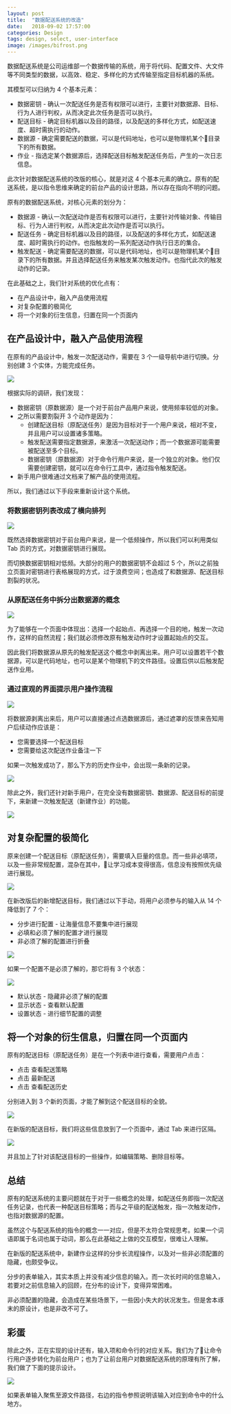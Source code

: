 ```yaml
---
layout: post
title:  "数据配送系统的改造"
date:   2018-09-02 17:57:00
categories: Design
tags: design, select, user-interface
image: /images/bifrost.png
---
```


数据配送系统是公司运维部一个数据传输的系统，用于将代码、配置文件、大文件等不同类型的数据，以高效、稳定、多样化的方式传输至指定目标机器的系统。

其模型可以归纳为 4 个基本元素：

* 数据密钥 - 确认一次配送任务是否有权限可以进行，主要针对数据源、目标、行为人进行判权，从而决定此次任务是否可以执行。
* 配送目标 - 确定目标机器以及目的路径，以及配送的多样化方式，如配送速度、超时需执行的动作。
* 数据源 - 确定需要配送的数据，可以是代码地址，也可以是物理机某个目录下的所有数据。
* 作业 - 指选定某个数据源后，选择配送目标触发配送任务后，产生的一次日志信息。

此次针对数据配送系统的改版的核心，就是对这 4 个基本元素的确立。原有的配送系统，是以指令思维来确定的前台产品的设计思路，所以存在指向不明的问题。

原有的数据配送系统，对核心元素的划分为：

* 数据源 - 确认一次配送动作是否有权限可以进行，主要针对传输对象、传输目标、行为人进行判权，从而决定此次动作是否可以执行。
* 配送任务 - 确定目标机器以及目的路径，以及配送的多样化方式，如配送速度、超时需执行的动作。也指触发的一系列配送动作执行日志的集合。
* 触发配送 - 确定需要配送的数据，可以是代码地址，也可以是物理机某个目录下的所有数据。并且选择配送任务来触发某次触发动作。也指代此次的触发动作的记录。

在此基础之上，我们针对系统的优化点有：

* 在产品设计中，融入产品使用流程
* 对复杂配置的极简化
* 将一个对象的衍生信息，归置在同一个页面内

## 在产品设计中，融入产品使用流程

在原有的产品设计中，触发一次配送动作，需要在 3 个一级导航中进行切换。分别创建 3 个实体，方能完成任务。

![](/images/bifrost-old-process.png)

根据实际的调研，我们发现：

* 数据密钥（原数据源）是一个对于前台产品用户来说，使用频率较低的对象。
* 之所以需要割裂开 3 个动作是因为：
    * 创建配送目标（原配送任务）是因为目标对于一个用户来说，相对不变，并且用户可以设置诸多策略。
    * 触发配送需要指定数据源，来激活一次配送动作；而一个数据源可能需要被配送至多个目标。
    * 数据密钥（原数据源）对于命令行用户来说，是一个独立的对象。他们仅需要创建密钥，就可以在命令行工具中，通过指令触发配送。
* 新手用户很难通过文档来了解产品的使用流程。

所以，我们通过以下手段来重新设计这个系统。

### 将数据密钥列表改成了横向排列

![](/images/bifrost-head.png)

既然选择数据密钥对于前台用户来说，是一个低频操作，所以我们可以利用类似 Tab 页的方式，对数据密钥进行展现。

而切换数据密钥相对低频。大部分的用户的数据密钥不会超过 5 个，所以之前独立页面对密钥进行表格展现的方式，过于浪费空间；也造成了和数据源、配送目标割裂的状况。

### 从原配送任务中拆分出数据源的概念

![](/images/bifrost-data-source.jpeg)

为了能够在一个页面中体现出：选择一个起始点、再选择一个目的地，触发一次动作，这样的自然流程；我们就必须修改原有触发动作时才设置起始点的交互。

因此我们将数据源从原先的触发配送这个概念中剥离出来。用户可以设置若干个数据源，可以是代码地址，也可以是某个物理机下的文件路径。设置后供以后触发配送作业用。

### 通过直观的界面提示用户操作流程

![](/images/bifrost-new-process.png)

将数据源剥离出来后，用户可以直接通过点选数据源后，通过遮罩的反馈来告知用户后续动作应该是：

* 您需要选择一个配送目标
* 您需要给这次配送作业备注一下

如果一次触发成功了，那么下方的历史作业中，会出现一条新的记录。

![](/images/bifrost-logs.jpeg)

除此之外，我们还针对新手用户，在完全没有数据密钥、数据源、配送目标的前提下，来新建一次触发配送（新建作业）的功能。

![](/images/bifrost-create-log.png)

## 对复杂配置的极简化

原来创建一个配送目标（原配送任务），需要填入巨量的信息。而一些非必填项，以及一些非常规配置，混杂在其中，让学习成本变得很高，信息没有按照优先级进行展现。

![](/images/bifrost-old-input.png)

在新改版后的新增配送目标，我们通过以下手动，将用户必须参与的输入从 14 个降低到了 7 个：

* 分步进行配置 - 让海量信息不要集中进行展现
* 必填和必须了解的配置才进行展现
* 非必须了解的配置进行折叠

![](/images/bifrost-new-input.png)

如果一个配置不是必须了解的，那它将有 3 个状态：

![](/images/bifrost-input-status.png)

* 默认状态 - 隐藏非必须了解的配置
* 显示状态 - 查看默认配置
* 设置状态 - 进行细节配置的调整

## 将一个对象的衍生信息，归置在同一个页面内

原有的配送目标（原配送任务）是在一个列表中进行查看，需要用户点击：

* 点击 查看配送策略
* 点击 最新配送
* 点击 查看配送历史

分别进入到 3 个新的页面，才能了解到这个配送目标的全貌。

![](/images/bifrost-log-detail.png)

在新版的配送目标，我们将这些信息放到了一个页面中，通过 Tab 来进行区隔。

![](/images/bifrost-log-details.png)

并且加上了针对该配送目标的一些操作，如编辑策略、删除目标等。

## 总结

原有的配送系统的主要问题就在于对于一些概念的处理，如配送任务即指一次配送任务记录，也代表一种配送目标策略；而与之平级的配送触发，指一次触发动作，也指对数据源的配置。

虽然这个与配送系统的指令的概念一一对应，但是不太符合常规思考。如果一个词语即属于名词也属于动词，那么在此基础之上做的交互模型，很难让人理解。

在新版的配送系统中，新建作业这样的分步长流程操作，以及对一些非必须配置的隐藏，也颇受争议。

分步的表单输入，其实本质上并没有减少信息的输入。而一次长时间的信息输入，若要对之前信息输入的回顾，在分布的设计下，变得异常困难。

非必须配置的隐藏，会造成在某些场景下，一些因小失大的状况发生。但是舍本琢末的原设计，也是非改不可了。

## 彩蛋

除此之外，正在实现的设计还有，输入项和命令行的对应关系。我们为了让命令行用户逐步转化为前台用户；也为了让前台用户对数据配送系统的原理有所了解，我们做了下面的提示设计。

![](/images/bifrost-command.png)

如果表单输入聚焦至源文件路径，右边的指令参照说明该输入对应到命令中的什么地方。